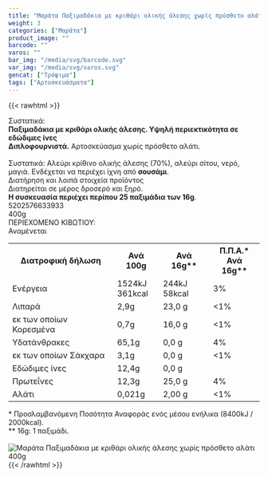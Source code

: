 ```yaml
---
title: "Μαράτα Παξιμαδάκια με κριθάρι ολικής άλεσης χωρίς πρόσθετο αλάτι 400g"
weight: 3
categories: ["Μαράτα"]
product_image: ""
barcode: ""
varos: ""
bar_img: "/media/svg/barcode.svg"
var_img: "/media/svg/varos.svg"
gencat: ["Τρόφιμα"]
tags: ["Αρτοσκευάσματα"]
---
```

{{< rawhtml >}}

<div class="sload325"><div class="product"><div id="sistatika">Συστατικά:</div><div class="alltext"><b>Παξιμαδάκια με κριθάρι ολικής άλεσης. Υψηλή περιεκτικότητα σε εδώδιμες ίνες</b><br><b>Διπλοφουρνιστά.</b> Αρτοσκεύασμα χωρίς πρόσθετο αλάτι.<br><br>Συστατικά: Αλεύρι κρίθινο ολικής άλεσης (70%), αλεύρι σίτου, νερό, μαγιά. Ενδέχεται να περιέχει ίχνη από <b>σουσάμι</b>.</div><div id="loipa">Διατήρηση και λοιπά στοιχεία προϊόντος</div><div class="alltext">Διατηρείται σε μέρος δροσερό και ξηρό.<br><b>H συσκευασία περιέχει περίπου 25 παξιμάδια των 16g</b>.</div><div id="barcode"><div id="barimage1"></div><span id="bartext">5202576633933</span></div><div id="varos"><div id="varosimage1"></div><span id="varostext">400g</span></div><div id="kivotio">ΠΕΡΙΕΧΟΜΕΝΟ ΚΙΒΩΤΙΟΥ:<br>Αναμένεται</div><div class="tabout"><table id="diatable"><tbody><tr><th>Διατροφική δήλωση</th><th>Ανά 100g</th><th>Ανά 16g**</th><th>Π.Π.Α.*<br>Ανά 16g**</th></tr><tr><td class="texr2">Ενέργεια</td><td class="texr">1524kJ<br>361kcal</td><td class="texr">244kJ<br>58kcal</td><td class="texr">3%</td></tr><tr><td class="texr2">Λιπαρά</td><td class="texr">2,9g</td><td class="texr">23,0 g</td><td class="texr">&lt;1%</td></tr><tr><td class="gray">εκ των οποίων Κορεσµένα</td><td class="gray2">0,7g</td><td class="gray2">16,0 g</td><td class="gray2">&lt;1%</td></tr><tr><td class="texr2">Yδατάνθρακες</td><td class="texr">65,1g</td><td class="texr">0,0 g</td><td class="texr">4%</td></tr><tr><td class="gray">εκ των οποίων Σάκχαρα</td><td class="gray2">3,1g</td><td class="gray2">0,0 g</td><td class="gray2">&lt;1%</td></tr><tr><td class="texr2">Eδώδιμες ίνες</td><td class="texr">12,4g</td><td class="texr">0,0 g</td><td class="texr"></td></tr><tr><td class="texr2">Πρωτεΐνες</td><td class="texr">12,3g</td><td class="texr">25,0 g</td><td class="texr">4%</td></tr><tr><td class="texr2">Αλάτι</td><td class="texr">0,021g</td><td class="texr">2,00 g</td><td class="texr">&lt;1%</td></tr></tbody></table></div><div class="alltext">* Προσλαμβανόμενη Ποσότητα Αναφοράς ενός μέσου ενήλικα (8400kJ / 2000kcal).<br>** 16g: 1 παξιμάδι.</div><br><div class="pimg"><img alt="Μαράτα Παξιμαδάκια με κριθάρι ολικής άλεσης χωρίς πρόσθετο αλάτι 400g" title="Μαράτα Παξιμαδάκια με κριθάρι ολικής άλεσης χωρίς πρόσθετο αλάτι 400g" src="/media/images/marata-paksimadakia-me-krithari-olikhs-aleshs-xwris-prostheto-alati-400g.jpg"></div></div></div>
{{< /rawhtml >}}


